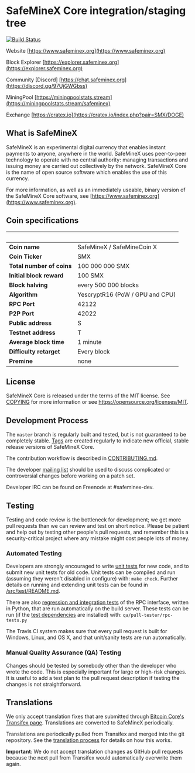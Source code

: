 SafeMineX Core integration/staging tree
=====================================

[![Build Status](https://travis-ci.org/safeminex/safeminex.svg?branch=master)](https://travis-ci.org/safeminex/safeminex)

Website [https://www.safeminex.org](https://www.safeminex.org) 

Block Explorer [https://explorer.safeminex.org](https://explorer.safeminex.org)

Community [Discord] [https://chat.safeminex.org](https://discord.gg/97UjGWGbss)

MiningPool [https://miningpoolstats.stream](https://miningpoolstats.stream/safeminex)

Exchange [https://cratex.io](https://cratex.io/index.php?pair=SMX/DOGE)

What is SafeMineX
----------------

SafeMineX is an experimental digital currency that enables instant payments to
anyone, anywhere in the world. SafeMineX uses peer-to-peer technology to operate
with no central authority: managing transactions and issuing money are carried
out collectively by the network. SafeMineX Core is the name of open source
software which enables the use of this currency.

For more information, as well as an immediately useable, binary version of
the SafeMineX Core software, see [https://www.safeminex.org](https://www.safeminex.org).


## Coin specifications
&nbsp; | &nbsp;
------ | ------
**Coin name** | SafeMineX / SafeMineCoin X
**Coin Ticker** | SMX
**Total number of coins** | 100 000 000 SMX
**Initial block reward** | 100 SMX
**Block halving** | every 500 000 blocks
**Algorithm** | YescryptR16 (PoW / GPU and CPU)
**RPC Port** | 42122
**P2P Port** | 42022
**Public address** | S
**Testnet address** | T
**Average block time** | 1 minute
**Difficulty retarget** | Every block
**Premine** | none


License
-------

SafeMineX Core is released under the terms of the MIT license. See [COPYING](COPYING) for more
information or see https://opensource.org/licenses/MIT.

Development Process
-------------------

The `master` branch is regularly built and tested, but is not guaranteed to be
completely stable. [Tags](https://github.com/safeminex/safeminex/tags) are created
regularly to indicate new official, stable release versions of SafeMineX Core.

The contribution workflow is described in [CONTRIBUTING.md](CONTRIBUTING.md).

The developer [mailing list](https://groups.google.com/forum/#!forum/safeminex)
should be used to discuss complicated or controversial changes before working
on a patch set.

Developer IRC can be found on Freenode at #safeminex-dev.

Testing
-------

Testing and code review is the bottleneck for development; we get more pull
requests than we can review and test on short notice. Please be patient and help out by testing
other people's pull requests, and remember this is a security-critical project where any mistake might cost people
lots of money.

### Automated Testing

Developers are strongly encouraged to write [unit tests](src/test/README.md) for new code, and to
submit new unit tests for old code. Unit tests can be compiled and run
(assuming they weren't disabled in configure) with: `make check`. Further details on running
and extending unit tests can be found in [/src/test/README.md](/src/test/README.md).

There are also [regression and integration tests](/qa) of the RPC interface, written
in Python, that are run automatically on the build server.
These tests can be run (if the [test dependencies](/qa) are installed) with: `qa/pull-tester/rpc-tests.py`

The Travis CI system makes sure that every pull request is built for Windows, Linux, and OS X, and that unit/sanity tests are run automatically.

### Manual Quality Assurance (QA) Testing

Changes should be tested by somebody other than the developer who wrote the
code. This is especially important for large or high-risk changes. It is useful
to add a test plan to the pull request description if testing the changes is
not straightforward.

Translations
------------

We only accept translation fixes that are submitted through [Bitcoin Core's Transifex page](https://www.transifex.com/projects/p/bitcoin/).
Translations are converted to SafeMineX periodically.

Translations are periodically pulled from Transifex and merged into the git repository. See the
[translation process](doc/translation_process.md) for details on how this works.

**Important**: We do not accept translation changes as GitHub pull requests because the next
pull from Transifex would automatically overwrite them again.
